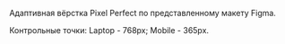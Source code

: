 Адаптивная вёрстка Pixel Perfect по представленному макету Figma.

Контрольные точки:
Laptop - 768px;
Mobile - 365px.

